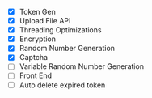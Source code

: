 - [x] Token Gen
- [x] Upload File API
- [x] Threading Optimizations
- [x] Encryption
- [x] Random Number Generation
- [x] Captcha
- [ ] Variable Random Number Generation
- [ ] Front End
- [ ] Auto delete expired token